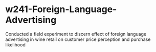 # w241-Foreign-Language-Advertising
Conducted a field experiment to discern effect of foreign language advertising in wine retail on customer price perception and purchase likelihood
